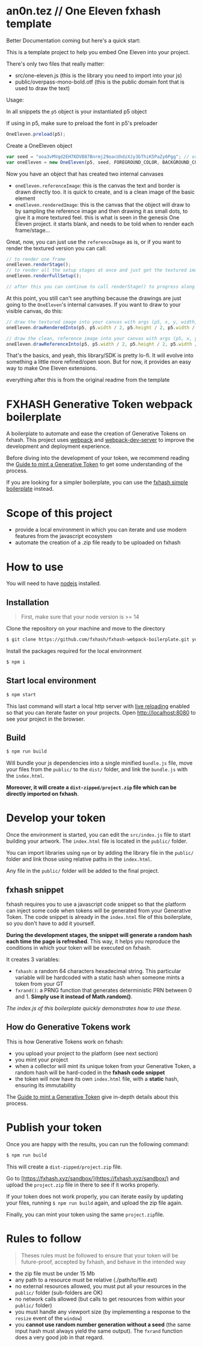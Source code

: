 an0n.tez // One Eleven fxhash template
================

Better Documentation coming but here's a quick start:

This is a template project to help you embed One Eleven into your project.

There's only two files that really matter:
* src/one-eleven.js (this is the library you need to import into your js)
* public/overpass-mono-bold.otf (this is the public domain font that is used to draw the text)

Usage:

In all snippets the `p5` object is your instantiated p5 object

If using in p5, make sure to preload the font in p5's preloader

```js
OneEleven.preload(p5);
```

Create a OneEleven object

```js
var seed = "ooa3vMVqd2EH7KDVB87Bnrmj29oacUhdzXJy3bThiK5PaZy6Pgg"; // or whatever you are using for your seed
var oneEleven = new OneEleven(p5, seed, FOREGROUND_COLOR, BACKGROUND_COLOR);
```

Now you have an object that has created two internal canvases
* `oneEleven.referenceImage`: this is the canvas the text and border is drawn directly too. it is quick to create, and is a clean image of the basic element
* `oneEleven.renderedImage`: this is the canvas that the object will draw to by sampling the reference image and then drawing it as small dots, to give it a more textured feel. this is what is seen in the genesis One Eleven project. it starts blank, and needs to be told when to render each frame/stage...

Great, now, you can just use the `referenceImage` as is, or if you want to render the textured version you can call:

```js
// to render one frame
oneEleven.renderStage(); 
// to render all the setup stages at once and just get the textured image rendered
oneEleven.renderFullSetup();

// after this you can continue to call renderStage() to progress along the decaying animation
```

At this point, you still can't see anything because the drawings are just going to the `OneEleven`'s internal canvases. If you want to draw to your visible canvas, do this:

```js
// draw the textured image into your canvas with args (p5, x, y, width, height)
oneEleven.drawRenderedInto(p5, p5.width / 2, p5.height / 2, p5.width / 2, p5.height / 2);

// draw the clean, reference image into your canvas with args (p5, x, y, width, height)
oneEleven.drawReferenceInto(p5, p5.width / 2, p5.height / 2, p5.width / 2, p5.height / 2);
```

That's the basics, and yeah, this library/SDK is pretty lo-fi. It will evolve into something a little more refined/open soon. But for now, it provides an easy way to make One Eleven extensions.


everything after this is from the original readme from the template

FXHASH Generative Token webpack boilerplate
================

A boilerplate to automate and ease the creation of Generative Tokens on fxhash. This project uses [webpack](https://webpack.js.org/) and [webpack-dev-server](https://github.com/webpack/webpack-dev-server) to improve the development and deployment experience.

Before diving into the development of your token, we recommend reading the [Guide to mint a Generative Token](https://fxhash.xyz/articles/guide-mint-generative-token) to get some understanding of the process.

If you are looking for a simpler boilerplate, you can use the [fxhash simple boilerplate](https://github.com/fxhash/fxhash-simple-boilerplate) instead.


# Scope of this project

* provide a local environment in which you can iterate and use modern features from the javascript ecosystem
* automate the creation of a .zip file ready to be uploaded on fxhash


# How to use

You will need to have [nodejs](https://nodejs.org/) installed.

## Installation

> First, make sure that your node version is >= 14

Clone the repository on your machine and move to the directory
```sh
$ git clone https://github.com/fxhash/fxhash-webpack-boilerplate.git your_folder && cd your_folder
```

Install the packages required for the local environment
```sh
$ npm i
```

## Start local environment

```sh
$ npm start
```

This last command will start a local http server with [live reloading](https://webpack.js.org/configuration/dev-server/#devserverlivereload) enabled so that you can iterate faster on your projects. Open [http://localhost:8080](http://localhost:8080) to see your project in the browser.

## Build

```sh
$ npm run build
```

Will bundle your js dependencies into a single minified `bundle.js` file, move your files from the `public/` to the `dist/` folder, and link the `bundle.js` with the `index.html`.

**Moreover, it will create a `dist-zipped/project.zip` file which can be directly imported on fxhash**.

# Develop your token

Once the environment is started, you can edit the `src/index.js` file to start building your artwork. The `index.html` file is located in the `public/` folder.

You can import libraries using `npm` or by adding the library file in the `public/` folder and link those using relative paths in the `index.html`.

Any file in the `public/` folder will be added to the final project. 

## fxhash snippet

fxhash requires you to use a javascript code snippet so that the platform can inject some code when tokens will be generated from your Generative Token. The code snippet is already in the `index.html` file of this boilerplate, so you don't have to add it yourself.

**During the development stages, the snippet will generate a random hash each time the page is refreshed**. This way, it helps you reproduce the conditions in which your token will be executed on fxhash.

It creates 3 variables:
- `fxhash`: a random 64 characters hexadecimal string. This particular variable will be hardcoded with a static hash when someone mints a token from your GT
- `fxrand()`: a PRNG function that generates deterministic PRN between 0 and 1. **Simply use it instead of Math.random()**.

*The index.js of this boilerplate quickly demonstrates how to use these*.

## How do Generative Tokens work

This is how Generative Tokens work on fxhash:
* you upload your project to the platform (see next section)
* you mint your project
* when a collector will mint its unique token from your Generative Token, a random hash will be hard-coded in the **fxhash code snippet**
* the token will now have its own `index.html` file, with a **static** hash, ensuring its immutability 

The [Guide to mint a Generative Token](https://fxhash.xyz/articles/guide-mint-generative-token) give in-depth details about this process.


# Publish your token

Once you are happy with the results, you can run the following command:

```sh
$ npm run build
```

This will create a `dist-zipped/project.zip` file.

Go to [https://fxhash.xyz/sandbox/](https://fxhash.xyz/sandbox/) and upload the `project.zip` file in there to see if it works properly.

If your token does not work properly, you can iterate easily by updating your files, running `$ npm run build` again, and upload the zip file again.

Finally, you can mint your token using the same `project.zip`file.


# Rules to follow

> Theses rules must be followed to ensure that your token will be future-proof, accepted by fxhash, and behave in the intended way

* the zip file must be under 15 Mb
* any path to a resource must be relative (./path/to/file.ext)
* no external resources allowed, you must put all your resources in the `public/` folder (sub-folders are OK)
* no network calls allowed (but calls to get resources from within your `public/` folder)
* you must handle any viewport size (by implementing a response to the `resize` event of the `window`)
* you **cannot use random number generation without a seed** (the same input hash must always yield the same output). The `fxrand` function does a very good job in that regard.
